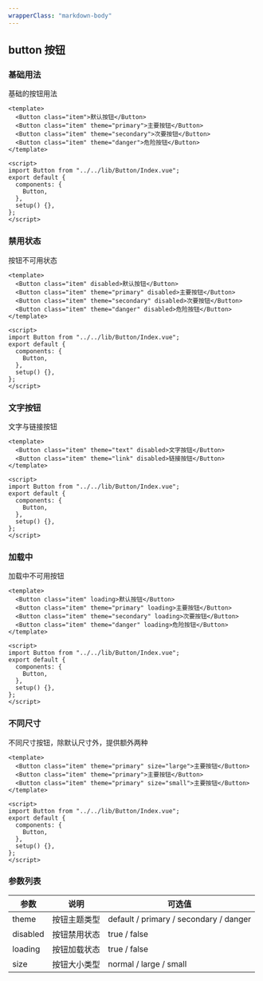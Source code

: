 ```yaml
---
wrapperClass: "markdown-body"
---
```


## button 按钮

### **基础用法**

基础的按钮用法

```vue demo
<template>
  <Button class="item">默认按钮</Button>
  <Button class="item" theme="primary">主要按钮</Button>
  <Button class="item" theme="secondary">次要按钮</Button>
  <Button class="item" theme="danger">危险按钮</Button>
</template>

<script>
import Button from "../../lib/Button/Index.vue";
export default {
  components: {
    Button,
  },
  setup() {},
};
</script>
```

### 禁用状态

按钮不可用状态

```vue demo
<template>
  <Button class="item" disabled>默认按钮</Button>
  <Button class="item" theme="primary" disabled>主要按钮</Button>
  <Button class="item" theme="secondary" disabled>次要按钮</Button>
  <Button class="item" theme="danger" disabled>危险按钮</Button>
</template>

<script>
import Button from "../../lib/Button/Index.vue";
export default {
  components: {
    Button,
  },
  setup() {},
};
</script>
```

### 文字按钮

文字与链接按钮

```vue demo
<template>
  <Button class="item" theme="text" disabled>文字按钮</Button>
  <Button class="item" theme="link" disabled>链接按钮</Button>
</template>

<script>
import Button from "../../lib/Button/Index.vue";
export default {
  components: {
    Button,
  },
  setup() {},
};
</script>
```

### 加载中

加载中不可用按钮

```vue demo
<template>
  <Button class="item" loading>默认按钮</Button>
  <Button class="item" theme="primary" loading>主要按钮</Button>
  <Button class="item" theme="secondary" loading>次要按钮</Button>
  <Button class="item" theme="danger" loading>危险按钮</Button>
</template>

<script>
import Button from "../../lib/Button/Index.vue";
export default {
  components: {
    Button,
  },
  setup() {},
};
</script>
```

### 不同尺寸

不同尺寸按钮，除默认尺寸外，提供额外两种

```vue demo
<template>
  <Button class="item" theme="primary" size="large">主要按钮</Button>
  <Button class="item" theme="primary">主要按钮</Button>
  <Button class="item" theme="primary" size="small">主要按钮</Button>
</template>

<script>
import Button from "../../lib/Button/Index.vue";
export default {
  components: {
    Button,
  },
  setup() {},
};
</script>
```

### 参数列表

| 参数     | 说明         | 可选值                                 |
| -------- | ------------ | -------------------------------------- |
| theme    | 按钮主题类型 | default / primary / secondary / danger |
| disabled | 按钮禁用状态 | true / false                           |
| loading  | 按钮加载状态 | true / false                           |
| size     | 按钮大小类型 | normal / large / small                 |
